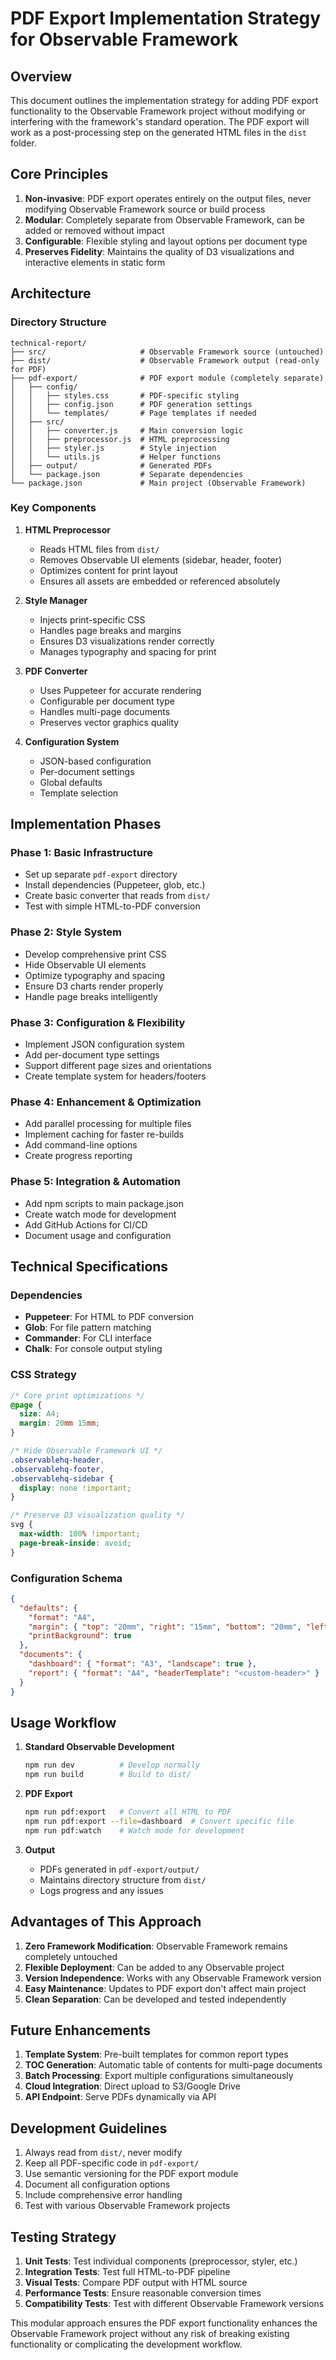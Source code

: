 # PDF Export Implementation Strategy for Observable Framework

## Overview

This document outlines the implementation strategy for adding PDF export functionality to the Observable Framework project without modifying or interfering with the framework's standard operation. The PDF export will work as a post-processing step on the generated HTML files in the `dist` folder.

## Core Principles

1. **Non-invasive**: PDF export operates entirely on the output files, never modifying Observable Framework source or build process
2. **Modular**: Completely separate from Observable Framework, can be added or removed without impact
3. **Configurable**: Flexible styling and layout options per document type
4. **Preserves Fidelity**: Maintains the quality of D3 visualizations and interactive elements in static form

## Architecture

### Directory Structure
```
technical-report/
├── src/                     # Observable Framework source (untouched)
├── dist/                    # Observable Framework output (read-only for PDF)
├── pdf-export/              # PDF export module (completely separate)
│   ├── config/
│   │   ├── styles.css       # PDF-specific styling
│   │   ├── config.json      # PDF generation settings
│   │   └── templates/       # Page templates if needed
│   ├── src/
│   │   ├── converter.js     # Main conversion logic
│   │   ├── preprocessor.js  # HTML preprocessing
│   │   ├── styler.js        # Style injection
│   │   └── utils.js         # Helper functions
│   ├── output/              # Generated PDFs
│   └── package.json         # Separate dependencies
└── package.json             # Main project (Observable Framework)
```

### Key Components

1. **HTML Preprocessor**
   - Reads HTML files from `dist/`
   - Removes Observable UI elements (sidebar, header, footer)
   - Optimizes content for print layout
   - Ensures all assets are embedded or referenced absolutely

2. **Style Manager**
   - Injects print-specific CSS
   - Handles page breaks and margins
   - Ensures D3 visualizations render correctly
   - Manages typography and spacing for print

3. **PDF Converter**
   - Uses Puppeteer for accurate rendering
   - Configurable per document type
   - Handles multi-page documents
   - Preserves vector graphics quality

4. **Configuration System**
   - JSON-based configuration
   - Per-document settings
   - Global defaults
   - Template selection

## Implementation Phases

### Phase 1: Basic Infrastructure
- Set up separate `pdf-export` directory
- Install dependencies (Puppeteer, glob, etc.)
- Create basic converter that reads from `dist/`
- Test with simple HTML-to-PDF conversion

### Phase 2: Style System
- Develop comprehensive print CSS
- Hide Observable UI elements
- Optimize typography and spacing
- Ensure D3 charts render properly
- Handle page breaks intelligently

### Phase 3: Configuration & Flexibility
- Implement JSON configuration system
- Add per-document type settings
- Support different page sizes and orientations
- Create template system for headers/footers

### Phase 4: Enhancement & Optimization
- Add parallel processing for multiple files
- Implement caching for faster re-builds
- Add command-line options
- Create progress reporting

### Phase 5: Integration & Automation
- Add npm scripts to main package.json
- Create watch mode for development
- Add GitHub Actions for CI/CD
- Document usage and configuration

## Technical Specifications

### Dependencies
- **Puppeteer**: For HTML to PDF conversion
- **Glob**: For file pattern matching
- **Commander**: For CLI interface
- **Chalk**: For console output styling

### CSS Strategy
```css
/* Core print optimizations */
@page {
  size: A4;
  margin: 20mm 15mm;
}

/* Hide Observable Framework UI */
.observablehq-header,
.observablehq-footer,
.observablehq-sidebar { 
  display: none !important; 
}

/* Preserve D3 visualization quality */
svg {
  max-width: 100% !important;
  page-break-inside: avoid;
}
```

### Configuration Schema
```json
{
  "defaults": {
    "format": "A4",
    "margin": { "top": "20mm", "right": "15mm", "bottom": "20mm", "left": "15mm" },
    "printBackground": true
  },
  "documents": {
    "dashboard": { "format": "A3", "landscape": true },
    "report": { "format": "A4", "headerTemplate": "<custom-header>" }
  }
}
```

## Usage Workflow

1. **Standard Observable Development**
   ```bash
   npm run dev          # Develop normally
   npm run build        # Build to dist/
   ```

2. **PDF Export**
   ```bash
   npm run pdf:export   # Convert all HTML to PDF
   npm run pdf:export --file=dashboard  # Convert specific file
   npm run pdf:watch    # Watch mode for development
   ```

3. **Output**
   - PDFs generated in `pdf-export/output/`
   - Maintains directory structure from `dist/`
   - Logs progress and any issues

## Advantages of This Approach

1. **Zero Framework Modification**: Observable Framework remains completely untouched
2. **Flexible Deployment**: Can be added to any Observable project
3. **Version Independence**: Works with any Observable Framework version
4. **Easy Maintenance**: Updates to PDF export don't affect main project
5. **Clean Separation**: Can be developed and tested independently

## Future Enhancements

1. **Template System**: Pre-built templates for common report types
2. **TOC Generation**: Automatic table of contents for multi-page documents
3. **Batch Processing**: Export multiple configurations simultaneously
4. **Cloud Integration**: Direct upload to S3/Google Drive
5. **API Endpoint**: Serve PDFs dynamically via API

## Development Guidelines

1. Always read from `dist/`, never modify
2. Keep all PDF-specific code in `pdf-export/`
3. Use semantic versioning for the PDF export module
4. Document all configuration options
5. Include comprehensive error handling
6. Test with various Observable Framework projects

## Testing Strategy

1. **Unit Tests**: Test individual components (preprocessor, styler, etc.)
2. **Integration Tests**: Test full HTML-to-PDF pipeline
3. **Visual Tests**: Compare PDF output with HTML source
4. **Performance Tests**: Ensure reasonable conversion times
5. **Compatibility Tests**: Test with different Observable Framework versions

This modular approach ensures the PDF export functionality enhances the Observable Framework project without any risk of breaking existing functionality or complicating the development workflow.